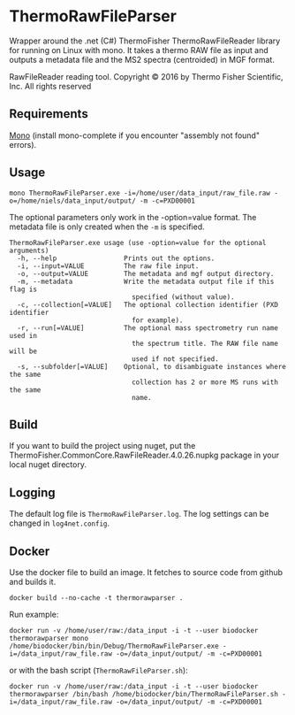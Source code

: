 # ThermoRawFileParser

Wrapper around the .net (C#) ThermoFisher ThermoRawFileReader library for running on Linux with mono. It takes a thermo RAW file as input and outputs a metadata file and the MS2 spectra (centroided) in MGF format.

RawFileReader reading tool. Copyright © 2016 by Thermo Fisher Scientific, Inc. All rights reserved

## Requirements
[Mono](https://www.mono-project.com/download/stable/#download-lin) (install mono-complete if you encounter "assembly not found" errors).

## Usage
```
mono ThermoRawFileParser.exe -i=/home/user/data_input/raw_file.raw -o=/home/niels/data_input/output/ -m -c=PXD00001
```
The optional parameters only work in the -option=value format. The metadata file is only created when the `-m` is specified. 

```
ThermoRawFileParser.exe usage (use -option=value for the optional arguments)
  -h, --help                 Prints out the options.
  -i, --input=VALUE          The raw file input.
  -o, --output=VALUE         The metadata and mgf output directory.
  -m, --metadata             Write the metadata output file if this flag is
                               specified (without value).
  -c, --collection[=VALUE]   The optional collection identifier (PXD identifier
                               for example).
  -r, --run[=VALUE]          The optional mass spectrometry run name used in
                               the spectrum title. The RAW file name will be
                               used if not specified.
  -s, --subfolder[=VALUE]    Optional, to disambiguate instances where the same
                               collection has 2 or more MS runs with the same
                               name.
```

## Build

If you want to build the project using nuget, put the ThermoFisher.CommonCore.RawFileReader.4.0.26.nupkg package in your local nuget directory.

## Logging

The default log file is `ThermoRawFileParser.log`. The log settings can be changed in `log4net.config`.

## Docker

Use the docker file to build an image. It fetches to source code from github and builds it.
```
docker build --no-cache -t thermorawparser .
```
Run example:
```
docker run -v /home/user/raw:/data_input -i -t --user biodocker thermorawparser mono /home/biodocker/bin/bin/Debug/ThermoRawFileParser.exe -i=/data_input/raw_file.raw -o=/data_input/output/ -m -c=PXD00001
```
or with the bash script (`ThermoRawFileParser.sh`):
```
docker run -v /home/user/raw:/data_input -i -t --user biodocker thermorawparser /bin/bash /home/biodocker/bin/ThermoRawFileParser.sh -i=/data_input/raw_file.raw -o=/data_input/output/ -m -c=PXD00001
```

